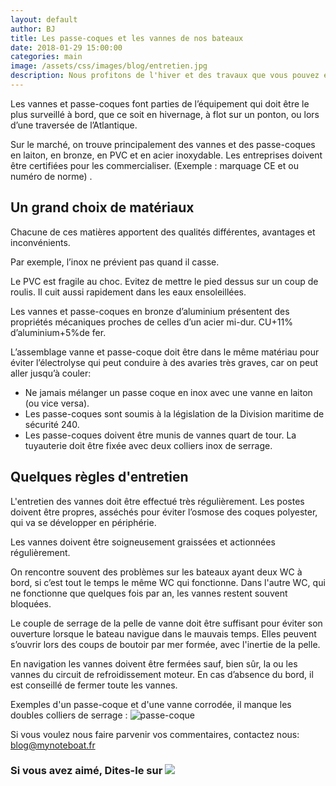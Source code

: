 ```yaml
---
layout: default
author: BJ
title: Les passe-coques et les vannes de nos bateaux
date: 2018-01-29 15:00:00
categories: main
image: /assets/css/images/blog/entretien.jpg
description: Nous profitons de l'hiver et des travaux que vous pouvez effectuer sur votre bateau pour attirer votre attention sur les passe-coques et leurs vannes.
---
```

Les vannes et passe-coques font parties de l’équipement qui doit être le plus surveillé à bord, que ce soit en hivernage, à flot sur un ponton, ou lors d’une traversée de l’Atlantique.

Sur le marché, on trouve principalement des vannes et des passe-coques en laiton, en bronze, en PVC et en acier inoxydable. Les entreprises doivent être certifiées pour les commercialiser. (Exemple : marquage CE et ou numéro de norme) .
<!--break-->

## Un grand choix de matériaux
Chacune de ces matières apportent des qualités différentes, avantages et inconvénients.

Par exemple, l’inox ne prévient pas quand il casse.

Le PVC est fragile au choc. Evitez de mettre le pied dessus sur un coup de roulis. Il cuit aussi rapidement dans les eaux ensoleillées.  

Les vannes et passe-coques en bronze d’aluminium présentent des propriétés mécaniques proches de celles d’un acier mi-dur. CU+11% d’aluminium+5%de fer.

L’assemblage vanne et passe-coque doit être dans le même matériau pour éviter l’électrolyse qui peut conduire à des avaries très graves, car on peut aller jusqu’à couler:

* Ne jamais mélanger un passe coque en inox avec une vanne en laiton (ou vice versa).
* Les passe-coques sont soumis à la  législation de la Division maritime de sécurité 240.
* Les passe-coques doivent être munis de vannes quart de tour. La tuyauterie doit être fixée avec deux colliers inox de serrage.

## Quelques règles d'entretien
L'entretien des vannes doit être effectué très régulièrement. Les postes doivent être propres, asséchés pour éviter l’osmose des coques polyester, qui va se développer en périphérie.

Les vannes doivent être soigneusement graissées et actionnées régulièrement.

On rencontre souvent des problèmes sur les bateaux ayant deux WC à bord, si c’est tout le temps le même WC qui fonctionne.  Dans l'autre WC, qui ne fonctionne que quelques fois par an, les vannes restent souvent bloquées.

Le couple de serrage de la pelle de vanne doit être suffisant pour éviter son ouverture lorsque le bateau navigue dans le mauvais temps. Elles peuvent s’ouvrir lors des coups de boutoir par mer formée, avec l'inertie de la pelle.

En navigation les vannes doivent être fermées sauf, bien sûr, la ou les vannes du circuit de refroidissement moteur. En cas d’absence du bord, il est conseillé de fermer toute les vannes.

Exemples d'un passe-coque et d'une vanne corrodée, il manque les doubles colliers de serrage : ![passe-coque](/assets/images/blog/passe-coque.jpg)

Si vous voulez nous faire parvenir vos commentaires, contactez nous: [blog@mynoteboat.fr](mailto:blog@mynoteboat.fr)

<H3>Si vous avez aimé, Dites-le sur <a href="https://www.facebook.com/sharer/sharer.php?u=http://www.mynoteboat.fr//main/2018/01/29/passe-coque-et-vanne.html" target="_blank" ><img src="{{ site.url }}/assets/images/facebook-icon-S.png"
            id="FB" class="socialicon"></a></H3>